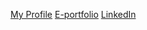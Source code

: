 [My Profile](https://github.com/IrfanAzahan)
[E-portfolio]()
[LinkedIn](https://www.linkedin.com/in/irfan-azahan-b265a7330?utm_source=share&utm_campaign=share_via&utm_content=profile&utm_medium=ios_app)
